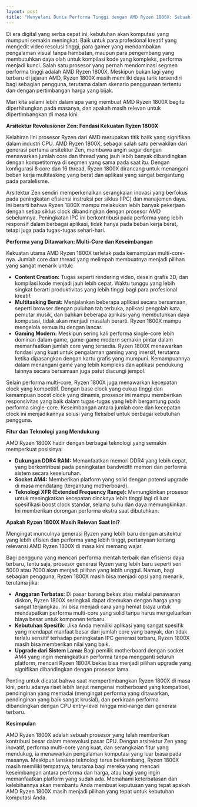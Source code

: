 ```yaml
---
layout: post
title: "Menyelami Dunia Performa Tinggi dengan AMD Ryzen 1800X: Sebuah Tinjauan Mendalam"
---
```


Di era digital yang serba cepat ini, kebutuhan akan komputasi yang mumpuni semakin meningkat. Baik untuk para profesional kreatif yang mengedit video resolusi tinggi, para gamer yang mendambakan pengalaman visual tanpa hambatan, maupun para pengembang yang membutuhkan daya olah untuk kompilasi kode yang kompleks, performa menjadi kunci. Salah satu prosesor yang pernah mendominasi segmen performa tinggi adalah AMD Ryzen 1800X. Meskipun bukan lagi yang terbaru di jajaran AMD, Ryzen 1800X masih memiliki daya tarik tersendiri bagi sebagian pengguna, terutama dalam skenario penggunaan tertentu dan dengan pertimbangan harga yang bijak.

Mari kita selami lebih dalam apa yang membuat AMD Ryzen 1800X begitu diperhitungkan pada masanya, dan apakah masih relevan untuk dipertimbangkan di masa kini.

**Arsitektur Revolusioner Zen: Fondasi Kekuatan Ryzen 1800X**

Kelahiran lini prosesor Ryzen dari AMD merupakan titik balik yang signifikan dalam industri CPU. AMD Ryzen 1800X, sebagai salah satu perwakilan dari generasi pertama arsitektur Zen, membawa angin segar dengan menawarkan jumlah core dan thread yang jauh lebih banyak dibandingkan dengan kompetitornya di segmen yang sama pada saat itu. Dengan konfigurasi 8 core dan 16 thread, Ryzen 1800X dirancang untuk menangani beban kerja multitasking yang berat dan aplikasi yang sangat bergantung pada paralelisme.

Arsitektur Zen sendiri memperkenalkan serangkaian inovasi yang berfokus pada peningkatan efisiensi instruksi per siklus (IPC) dan manajemen daya. Ini berarti bahwa Ryzen 1800X mampu melakukan lebih banyak pekerjaan dengan setiap siklus clock dibandingkan dengan prosesor AMD sebelumnya. Peningkatan IPC ini berkontribusi pada performa yang lebih responsif dalam berbagai aplikasi, tidak hanya pada beban kerja berat, tetapi juga pada tugas-tugas sehari-hari.

**Performa yang Ditawarkan: Multi-Core dan Keseimbangan**

Kekuatan utama AMD Ryzen 1800X terletak pada kemampuan multi-core-nya. Jumlah core dan thread yang melimpah membuatnya menjadi pilihan yang sangat menarik untuk:

*   **Content Creation:** Tugas seperti rendering video, desain grafis 3D, dan kompilasi kode menjadi jauh lebih cepat. Waktu tunggu yang lebih singkat berarti produktivitas yang lebih tinggi bagi para profesional kreatif.
*   **Multitasking Berat:** Menjalankan beberapa aplikasi secara bersamaan, seperti browser dengan puluhan tab terbuka, aplikasi pengolah kata, pemutar musik, dan bahkan beberapa aplikasi yang membutuhkan daya komputasi, tidak akan menjadi masalah berarti. Ryzen 1800X mampu mengelola semua itu dengan lancar.
*   **Gaming Modern:** Meskipun sering kali performa single-core lebih dominan dalam game, game-game modern semakin pintar dalam memanfaatkan jumlah core yang tersedia. Ryzen 1800X menawarkan fondasi yang kuat untuk pengalaman gaming yang imersif, terutama ketika dipasangkan dengan kartu grafis yang mumpuni. Kemampuannya dalam menangani game yang lebih kompleks dan aplikasi pendukung lainnya secara bersamaan juga patut diacungi jempol.

Selain performa multi-core, Ryzen 1800X juga menawarkan kecepatan clock yang kompetitif. Dengan base clock yang cukup tinggi dan kemampuan boost clock yang dinamis, prosesor ini mampu memberikan responsivitas yang baik dalam tugas-tugas yang lebih bergantung pada performa single-core. Keseimbangan antara jumlah core dan kecepatan clock ini menjadikannya solusi yang fleksibel untuk berbagai kebutuhan pengguna.

**Fitur dan Teknologi yang Mendukung**

AMD Ryzen 1800X hadir dengan berbagai teknologi yang semakin memperkuat posisinya:

*   **Dukungan DDR4 RAM:** Memanfaatkan memori DDR4 yang lebih cepat, yang berkontribusi pada peningkatan bandwidth memori dan performa sistem secara keseluruhan.
*   **Socket AM4:** Memberikan platform yang solid dengan potensi upgrade di masa mendatang (tergantung motherboard).
*   **Teknologi XFR (Extended Frequency Range):** Memungkinkan prosesor untuk meningkatkan kecepatan clocknya lebih tinggi lagi di luar spesifikasi boost clock standar, selama suhu dan daya memungkinkan. Ini memberikan dorongan performa ekstra saat dibutuhkan.

**Apakah Ryzen 1800X Masih Relevan Saat Ini?**

Mengingat munculnya generasi Ryzen yang lebih baru dengan arsitektur yang lebih efisien dan performa yang lebih tinggi, pertanyaan tentang relevansi AMD Ryzen 1800X di masa kini memang wajar.

Bagi pengguna yang mencari performa mentah terbaik dan efisiensi daya terbaru, tentu saja, prosesor generasi Ryzen yang lebih baru seperti seri 5000 atau 7000 akan menjadi pilihan yang lebih unggul. Namun, bagi sebagian pengguna, Ryzen 1800X masih bisa menjadi opsi yang menarik, terutama jika:

*   **Anggaran Terbatas:** Di pasar barang bekas atau melalui penawaran diskon, Ryzen 1800X seringkali dapat ditemukan dengan harga yang sangat terjangkau. Ini bisa menjadi cara yang hemat biaya untuk mendapatkan performa multi-core yang solid tanpa harus mengeluarkan biaya besar untuk komponen terbaru.
*   **Kebutuhan Spesifik:** Jika Anda memiliki aplikasi yang sangat spesifik yang mendapat manfaat besar dari jumlah core yang banyak, dan tidak terlalu sensitif terhadap peningkatan IPC generasi terbaru, Ryzen 1800X masih bisa memberikan nilai yang baik.
*   **Upgrade dari Sistem Lama:** Bagi pemilik motherboard dengan socket AM4 yang ingin meningkatkan performa tanpa mengganti seluruh platform, mencari Ryzen 1800X bekas bisa menjadi pilihan upgrade yang signifikan dibandingkan dengan prosesor lama.

Penting untuk dicatat bahwa saat mempertimbangkan Ryzen 1800X di masa kini, perlu adanya riset lebih lanjut mengenai motherboard yang kompatibel, pendinginan yang memadai (mengingat performa yang ditawarkan, pendinginan yang baik sangat krusial), dan perkiraan performa dibandingkan dengan CPU entry-level hingga mid-range dari generasi terbaru.

**Kesimpulan**

AMD Ryzen 1800X adalah sebuah prosesor yang telah memberikan kontribusi besar dalam merevolusi pasar CPU. Dengan arsitektur Zen yang inovatif, performa multi-core yang kuat, dan serangkaian fitur yang mendukug, ia menawarkan pengalaman komputasi yang luar biasa pada masanya. Meskipun lanskap teknologi terus berkembang, Ryzen 1800X masih memiliki tempatnya, terutama bagi mereka yang mencari keseimbangan antara performa dan harga, atau bagi yang ingin memanfaatkan platform yang sudah ada. Memahami keterbatasan dan kelebihannya akan membantu Anda membuat keputusan yang tepat apakah AMD Ryzen 1800X masih menjadi pilihan yang tepat untuk kebutuhan komputasi Anda.
